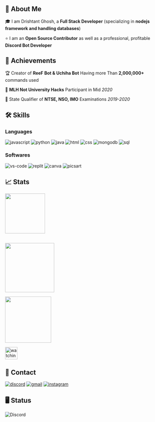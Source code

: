 
## 🚀 About Me
🎓 I am Drishtant Ghosh, a **Full Stack Developer** (specializing in **nodejs framework and handling databases**)

⭐ I am an **Open Source Contributor** as well as a professional, profitable **Discord Bot Developer**
## 🏅 Achievements
🏆 Creator of **ReeF Bot & Uchiha Bot** Having more Than **2,000,000+** commands used

🤝 **MLH Not University Hacks** Participant in Mid *2020* 

🥇 State Qualifier of **NTSE, NSO, IMO** Examinations *2019-2020*
## 🛠️ Skills
### Languages
![javascript](https://img.shields.io/badge/JavaScript-323330?style=for-the-badge&logo=javascript&logoColor=F7DF1E)
![python](https://img.shields.io/badge/python-3670A0?style=for-the-badge&logo=python&logoColor=ffdd54)
![java](https://img.shields.io/badge/Java-ED8B00?style=for-the-badge&logo=openjdk&logoColor=white)
![html](https://img.shields.io/badge/HTML5-E34F26?style=for-the-badge&logo=html5&logoColor=white)
![css](https://img.shields.io/badge/CSS3-1572B6?style=for-the-badge&logo=css3&logoColor=white)
![mongodb](https://img.shields.io/badge/MongoDB-4EA94B?style=for-the-badge&logo=mongodb&logoColor=white)
![sql](https://img.shields.io/badge/MySQL-005C84?style=for-the-badge&logo=mysql&logoColor=white)
### Softwares
![vs-code](https://img.shields.io/badge/VS_Code-007ACC?style=for-the-badge&logo=Visual-Studio-Code&logoColor=white)
![replit](https://img.shields.io/badge/replit-000000?style=for-the-badge&logo=replit&logoColor=white)
![canva](https://img.shields.io/badge/canva-00C4CC?style=for-the-badge&logo=canva&logoColor=white)
![picsart](https://img.shields.io/badge/picsart-000000?style=for-the-badge&logo=picsart&logoColor=white)
## 📈 Stats

<div align="left">
    <img height="130em" src="https://github-profile-trophy.vercel.app/?username=drix10&theme=juicyfresh&&title=Stars,Commit,Repo,Join&no-frame=true"/>
<br />
<br />
</div>
<p align="left">
    <a href="https://git.io/streak-stats">
        <img height="160em" src="https://github-readme-streak-stats.herokuapp.com/?user=drix10&theme=tokyonight"/>
    </a>
</p>
<p align="left"> 
<a href="https://github.com/drix10">
  <img height="150em" src="https://github-readme-stats-eight-theta.vercel.app/api/top-langs/?username=drix10&layout=compact&langs_count=8&theme=algolia"/>
</a>
</p>

<p align="left">
<img height="40em" src="https://komarev.com/ghpvc/?username=drix10&color=brightgreen" alt="watching_count">
</p>


## 🔗 Contact

[![discord](https://img.shields.io/badge/discord-000000?style=for-the-badge&logo=discord&logoColor=white)](https://discord.com/users/954367061222633472)
[![gmail](https://img.shields.io/badge/Gmail-D14836?style=for-the-badge&logo=Gmail&logoColor=white)](mailto:https://github.com/drix10)
[![instagram](https://img.shields.io/badge/Instagram-E4405F?style=for-the-badge&logo=instagram&logoColor=white)](https://www.instagram.com/drix_10_/)


## 🖥️ Status

![Discord](https://discord.c99.nl/widget/theme-3/954367061222633472.png)

